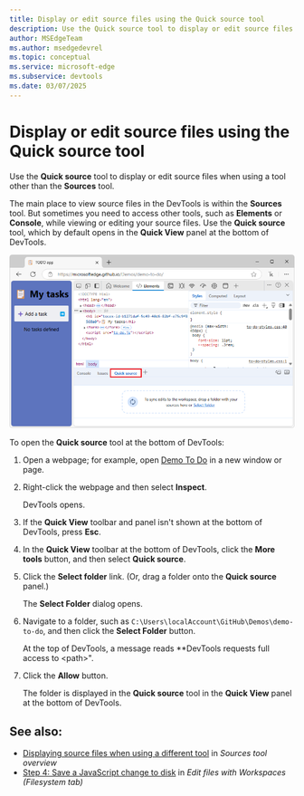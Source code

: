 ```yaml
---
title: Display or edit source files using the Quick source tool
description: Use the Quick source tool to display or edit source files when using a tool other than the Sources tool.
author: MSEdgeTeam
ms.author: msedgedevrel
ms.topic: conceptual
ms.service: microsoft-edge
ms.subservice: devtools
ms.date: 03/07/2025
---
```

# Display or edit source files using the Quick source tool

Use the **Quick source** tool to display or edit source files when using a tool other than the **Sources** tool.

The main place to view source files in the DevTools is within the **Sources** tool.  But sometimes you need to access other tools, such as **Elements** or **Console**, while viewing or editing your source files.  Use the **Quick source** tool, which by default opens in the **Quick View** panel at the bottom of DevTools.

![The Quick source tool](./quick-source-tool-images/quick-source.png)


To open the **Quick source** tool at the bottom of DevTools:

1. Open a webpage; for example, open [Demo To Do](https://microsoftedge.github.io/Demos/demo-to-do/) in a new window or page.

1. Right-click the webpage and then select **Inspect**.

   DevTools opens.

1. If the **Quick View** toolbar and panel isn't shown at the bottom of DevTools, press **Esc**.

1. In the **Quick View** toolbar at the bottom of DevTools, click the **More tools** button, and then select **Quick source**.

1. Click the **Select folder** link.  (Or, drag a folder onto the **Quick source** panel.)

   The **Select Folder** dialog opens.

1. Navigate to a folder, such as `C:\Users\localAccount\GitHub\Demos\demo-to-do`, and then click the **Select Folder** button.

   At the top of DevTools, a message reads **DevTools requests full access to \<path\>".

1. Click the **Allow** button.

   The folder is displayed in the **Quick source** tool in the **Quick View** panel at the bottom of DevTools.

   <!-- todo: show png after open folder in Quick View > Quick source tool -->


<!-- ====================================================================== -->
## See also:

* [Displaying source files when using a different tool](../sources/index.md#displaying-source-files-when-using-a-different-tool) in _Sources tool overview_
* [Step 4: Save a JavaScript change to disk](../workspaces/index.md#edit-javascript-and-save-changes-to-the-source-file) in _Edit files with Workspaces (Filesystem tab)_
